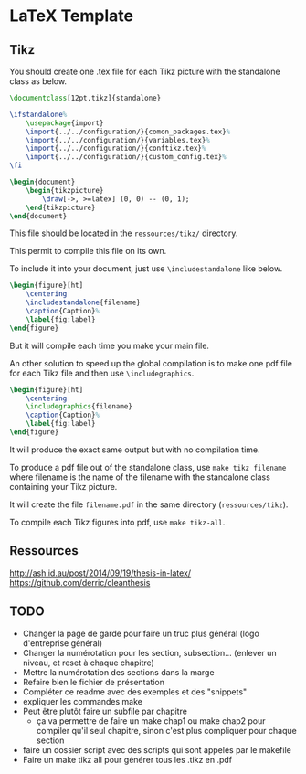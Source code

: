 # LaTeX Template

## Tikz

You should create one .tex file for each Tikz picture with the standalone class as below.

``` latex
\documentclass[12pt,tikz]{standalone}

\ifstandalone%
    \usepackage{import}
    \import{../../configuration/}{comon_packages.tex}%
    \import{../../configuration/}{variables.tex}%
    \import{../../configuration/}{conftikz.tex}%
    \import{../../configuration/}{custom_config.tex}%
\fi

\begin{document}
    \begin{tikzpicture}
        \draw[->, >=latex] (0, 0) -- (0, 1);
    \end{tikzpicture}
\end{document}
```

This file should be located in the `ressources/tikz/` directory.

This permit to compile this file on its own.

To include it into your document, just use `\includestandalone` like below.

``` latex
\begin{figure}[ht]
    \centering
    \includestandalone{filename}
    \caption{Caption}%
    \label{fig:label}
\end{figure}
```

But it will compile each time you make your main file.

An other solution to speed up the global compilation is to make one pdf file for each Tikz file and then use `\includegraphics`.

``` latex
\begin{figure}[ht]
    \centering
    \includegraphics{filename}
    \caption{Caption}%
    \label{fig:label}
\end{figure}
```

It will produce the exact same output but with no compilation time.

To produce a pdf file out of the standalone class, use `make tikz filename` where filename is the name of the filename with the standalone class containing your Tikz picture.

It will create the file `filename.pdf` in the same directory (`ressources/tikz`).

To compile each Tikz figures into pdf, use `make tikz-all`.





## Ressources

http://ash.id.au/post/2014/09/19/thesis-in-latex/
https://github.com/derric/cleanthesis


## TODO

- Changer la page de garde pour faire un truc plus général (logo d'entreprise général)
- Changer la numérotation pour les section, subsection... (enlever un niveau, et reset à chaque chapitre)
- Mettre la numérotation des sections dans la marge
- Refaire bien le fichier de présentation
- Compléter ce readme avec des exemples et des "snippets"
- expliquer les commandes make
- Peut être plutôt faire un subfile par chapitre
    - ça va permettre de faire un make chap1 ou make chap2 pour compiler qu'il seul chapitre, sinon c'est plus compliquer pour chaque section
- faire un dossier script avec des scripts qui sont appelés par le makefile
- Faire un make tikz all pour générer tous les .tikz en .pdf
